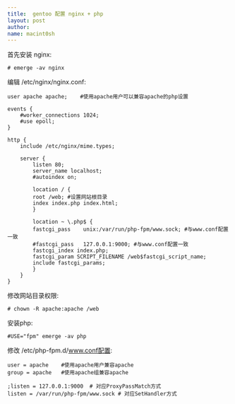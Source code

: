 ```yaml
---
title:  gentoo 配置 nginx + php
layout: post
author:
name: macint0sh
---
```

首先安装 nginx:    

	# emerge -av nginx    

编辑 /etc/nginx/nginx.conf:    

    user apache apache;    #使用apache用户可以兼容apache的php设置    

    events {    
    	#worker_connections 1024;    
    	#use epoll;    
    }    

    http {    
    	include /etc/nginx/mime.types;    

    	server {    
            listen 80;    
		    server_name localhost;    
		    #autoindex on;    

		    location / {    
		    root /web; #设置网站根目录    
		    index index.php index.html;    
		    }    

		    location ~ \.php$ {    
		    fastcgi_pass	unix:/var/run/php-fpm/www.sock; #与www.conf配置一致    
            #fastcgi_pass   127.0.0.1:9000; #与www.conf配置一致    
		    fastcgi_index index.php;    
		    fastcgi_param SCRIPT_FILENAME /web$fastcgi_script_name;    
		    include fastcgi_params;    
		    }    
	    }    
    }    

修改网站目录权限:    

    # chown -R apache:apache /web    

安装php:    

    #USE="fpm" emerge -av php    

修改 /etc/php-fpm.d/www.conf配置:    

    user = apache    #使用apache用户兼容apache    
    group = apache   #使用apache组兼容apache    

    ;listen = 127.0.0.1:9000  # 对应ProxyPassMatch方式    
    listen = /var/run/php-fpm/www.sock # 对应SetHandler方式     


